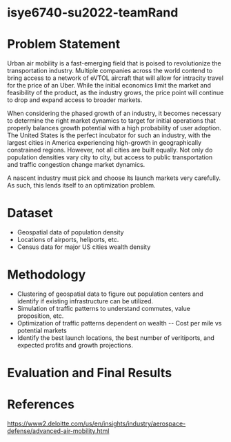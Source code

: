 # isye6740-su2022-teamRand

# Problem Statement
Urban air mobility is a fast-emerging field that is poised to revolutionize the transportation industry. Multiple companies across the world contend to bring access to a network of eVTOL aircraft that will allow for intracity travel for the price of an Uber. While the initial economics limit the market and feasibility of the product, as the industry grows, the price point will continue to drop and expand access to broader markets.

When considering the phased growth of an industry, it becomes necessary to determine the right market dynamics to target for initial operations that properly balances growth potential with a high probability of user adoption. The United States is the perfect incubator for such an industry, with the largest cities in America experiencing high-growth in geographically constrained regions. However, not all cities are built equally. Not only do population densities vary city to city, but access to public transportation and traffic congestion change market dynamics.

A nascent industry must pick and choose its launch markets very carefully. As such, this lends itself to an optimization problem.

# Dataset
- Geospatial data of population density
- Locations of airports, heliports, etc.
- Census data for major US cities wealth density
# Methodology
- Clustering of geospatial data to figure out population centers and identify if existing infrastructure can be utilized.
- Simulation of traffic patterns to understand commutes, value proposition, etc.
- Optimization of traffic patterns dependent on wealth
-- Cost per mile vs potential markets
- Identify the best launch locations, the best number of veritiports, and expected profits and growth projections.
# Evaluation and Final Results
# References
https://www2.deloitte.com/us/en/insights/industry/aerospace-defense/advanced-air-mobility.html 



